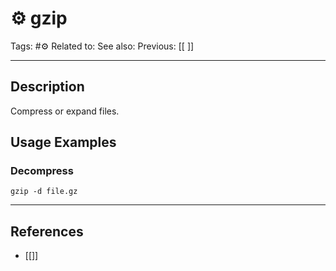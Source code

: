 # ⚙️ gzip
Tags: #⚙️
Related to: 
See also: 
Previous: [[ ]]

---
## Description

Compress or expand files.

## Usage Examples

### Decompress
	gzip -d file.gz

---
## References
- [[]]